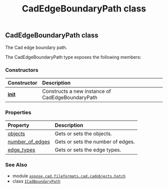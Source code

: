 ﻿---
title: CadEdgeBoundaryPath class
second_title: Aspose.CAD for Python via .NET API References
description: 
type: docs
weight: 50
url: /python-net/aspose.cad.fileformats.cad.cadobjects.hatch/cadedgeboundarypath/
is_root: false
---

## CadEdgeBoundaryPath class

The Cad edge boundary path.



The CadEdgeBoundaryPath type exposes the following members:

### Constructors
| Constructor | Description |
| :- | :- |
| [__init__](/cad/python-net/aspose.cad.fileformats.cad.cadobjects.hatch/cadedgeboundarypath/__init__/#) | Constructs a new instance of CadEdgeBoundaryPath |


### Properties
| Property | Description |
| :- | :- |
| [objects](/cad/python-net/aspose.cad.fileformats.cad.cadobjects.hatch/cadedgeboundarypath/objects) | Gets or sets the objects. |
| [number_of_edges](/cad/python-net/aspose.cad.fileformats.cad.cadobjects.hatch/cadedgeboundarypath/number_of_edges) | Gets or sets the number of edges. |
| [edge_types](/cad/python-net/aspose.cad.fileformats.cad.cadobjects.hatch/cadedgeboundarypath/edge_types) | Gets or sets the edge types. |



### See Also
* module [`aspose.cad.fileformats.cad.cadobjects.hatch`](..)
* class [`ICadBoundaryPath`](/cad/python-net/aspose.cad.fileformats.cad.cadobjects.hatch/icadboundarypath)

